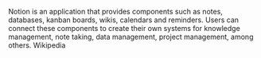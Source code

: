 Notion is an application that provides components such as notes, databases, kanban boards, wikis, calendars and reminders. Users can connect these components to create their own systems for knowledge management, note taking, data management, project management, among others. Wikipedia